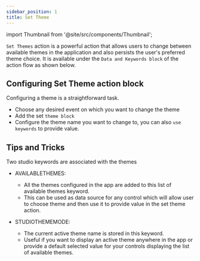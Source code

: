```yaml
---
sidebar_position: 1
title: Set Theme
---
```


import Thumbnail from '@site/src/components/Thumbnail';

`Set Themes` action is a powerful action that allows users to change between available themes in the application and also persists the user's preferred theme choice. It is available under the `Data and Keywords block` of the action flow as shown below. 

<figure>
  <Thumbnail src="/img/reference/actionflow-blocks/set-theme/set-theme-action-icon.png" alt="Set Language" />
</figure>

## Configuring Set Theme action block

Configuring a theme is a straightforward task.

* Choose any desired event on which you want to change the theme
* Add the set `theme block`
* Configure the theme name you want to change to, you can also `use keywords` to provide value.

<figure>
  <Thumbnail src="/img/reference/actionflow-blocks/set-theme/configuring-theme.png" alt="Set Language" />
</figure>

## Tips and Tricks

Two studio keywords are associated with the themes
* AVAILABLETHEMES: 
  * All the themes configured in the app are added to this list of available themes keyword.
  * This can be used as data source for any control which will allow user to choose theme and then use it to provide value in the set theme action.
  
* STUDIOTHEMEMODE: 
  * The current active theme name is stored in this keyword.
  * Useful if you want to display an active theme anywhere in the app or provide a default selected value for your controls displaying the list of available themes.

